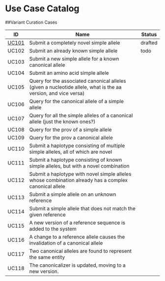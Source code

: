 # Use Case Catalog

##Variant Curation Cases

ID    | Name | Status
------|------| ---
[UC101](./UC101.html) | Submit a completely novel simple allele | drafted
UC102 | Submit an already known simple allele | todo
UC103 | Submit a new simple allele for a known canonical allele
UC104 | Submit an amino acid simple allele
UC105 | Query for the associated canonical alleles (given a nucleotide allele, what is the aa version, and vice versa)
UC106 | Query for the canonical allele of a simple allele
UC107 | Query for all the simple alleles of a canonical allele (just the known ones?)
UC108 | Query for the prov of a simple allele
UC109 | Query for the prov a canonical allele
UC110 | Submit a haplotype consisting of multiple simple alleles, all of which are novel
UC111 | Submit a haplotype consisting of known simple alleles, but with a novel combination
UC112 | Submit a haplotype with novel simple alleles whose combination already has a complex canonical allele
UC113 | Submit a simple allele on an unknown reference
UC114 | Submit a simple allele that does not match the given reference
UC115 | A new version of a reference sequence is added to the system
UC116 | A change to a reference allele causes the invalidation of a canonical allele
UC117 | Two canonical alleles are found to represent the same entity
UC118 | The canonicalizer is updated, moving to a new version. 
